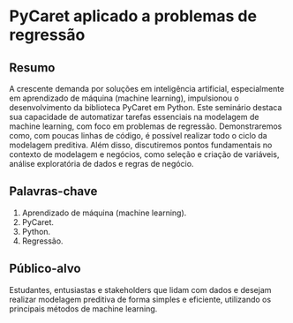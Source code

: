 # PyCaret aplicado a problemas de regressão

## Resumo

A crescente demanda por soluções em inteligência artificial, especialmente em aprendizado de máquina (machine learning), impulsionou o desenvolvimento da biblioteca PyCaret em Python. Este seminário destaca sua capacidade de automatizar tarefas essenciais na modelagem de machine learning, com foco em problemas de regressão. Demonstraremos como, com poucas linhas de código, é possível realizar todo o ciclo da modelagem preditiva. Além disso, discutiremos pontos fundamentais no contexto de modelagem e negócios, como seleção e criação de variáveis, análise exploratória de dados e regras de negócio.

## Palavras-chave
1. Aprendizado de máquina (machine learning).
2. PyCaret.
3. Python.
4. Regressão.

## Público-alvo

Estudantes, entusiastas e stakeholders que lidam com dados e desejam realizar modelagem preditiva de forma simples e eficiente, utilizando os principais métodos de machine learning.

